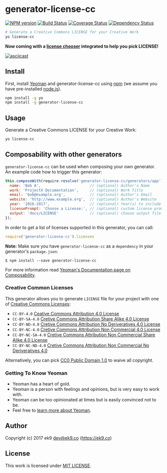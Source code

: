 # generator-license-cc

[![NPM version][npm-image]][npm-url]
[![Build Status][travis-image]][travis-url]
[![Coverage Status][coverage-image]][coverage-url]
[![Dependency Status][daviddm-image]][daviddm-url]

```bash
# Generate a Creative Commons LICENSE for your Creative Work
yo license-cc
```

**Now coming with a [license chooser][2] integrated to help you pick
LICENSE!**

[![asciicast](https://asciinema.org/a/99699.png)](https://asciinema.org/a/99699)

## Install

First, install [Yeoman](http://yeoman.io) and generator-license-cc using
[npm](https://www.npmjs.com/) (we assume you have pre-installed
[node.js](https://nodejs.org/)).

```bash
npm install -g yo
npm install -g generator-license-cc
```

## Usage

Generate a Creative Commons LICENSE for your Creative Work:

```bash
yo license-cc
```

## Composability with other generators

`generator-license-cc` can be used when composing your own generator. An
example code how to trigger this generator:

```js
this.composeWith(require.resolve('generator-license-cc/generators/app'), {
  name: 'Bob A',                      // (optional) Author's Name
  work: 'ProjectX Documentation',     // (optional) Work Title
  email: 'bob@example.org',           // (optional) Author's Email
  website: 'http://www.example.org',  // (optional) Author's Website
  year: '2016-2017',                  // (optional) Year(s) to include
  licensePrompt: 'Choose a License:', // (optional) custom license prompt text
  output: 'docs/LICENSE'              // (optional) choose output file for license
});
```

In order to get a list of licenses supported in this generator, you can call:

```js
require('generator-license-cc').licenses
```

**Note:** Make sure you have `generator-license-cc` as a `dependency` in your
generator's `package.json`:

    $ npm install --save generator-license-cc

For more information read [Yeoman's Documentation page on Composability][1].

### Creative Common Licenses

This generator allows you to generate `LICENSE` file for your project with one
of [Creative Commons Licenses][10]:

- `CC-BY-4.0` [Ceative Commons Attribution 4.0 License][11]
- `CC-BY-SA-4.0` [Cretive Commons Attribution Share Alike 4.0 License][12]
- `CC-BY-ND-4.0` [Cretive Commons Attribution No Deriveratives 4.0 License][13]
- `CC-BY-NC-4.0` [Cretive Commons Attribution Non Commercial 4.0 License][14]
- `CC-BY-NC-SA-4.0` [Cretive Commons Attribution Non Commercial Share Alike 4.0 License][15]
- `CC-BY-NC-ND-4.0` [Cretive Commons Attribution Non Commercial No Deriveratives 4.0][16]

Alternatively, you can pick [CC0 Public Domain 1.0][17] to waive all copyright.

### Getting To Know Yeoman

* Yeoman has a heart of gold.
* Yeoman is a person with feelings and opinions, but is very easy to work with.
* Yeoman can be too opinionated at times but is easily convinced not to be.
* Feel free to [learn more about Yeoman](http://yeoman.io/).

## Author

Copyright (c) 2017 ek9 <dev@ek9.co> (https://ek9.co)

## License

This work is licensed under [MIT LICENSE](LICENSE).

[1]: http://yeoman.io/authoring/composability.html
[2]: https://creativecommons.org/choose/

[10]: https://creativecommons.org/licenses/
[11]: https://creativecommons.org/licenses/by/4.0/
[12]: https://creativecommons.org/licenses/by-sa/4.0/
[13]: https://creativecommons.org/licenses/by-nd/4.0/
[14]: https://creativecommons.org/licenses/by-nc/4.0/
[15]: https://creativecommons.org/licenses/by-nc-sa/4.0/
[16]: https://creativecommons.org/licenses/by-nc-nd/4.0/
[17]: https://creativecommons.org/publicdomain/zero/1.0/

[npm-image]: https://badge.fury.io/js/generator-license-cc.svg
[npm-url]: https://npmjs.org/package/generator-license-cc
[travis-image]: https://travis-ci.org/ek9/generator-license-cc.svg?branch=master
[travis-url]: https://travis-ci.org/ek9/generator-license-cc
[daviddm-image]: https://david-dm.org/ek9/generator-license-cc.svg?theme=shields.io
[daviddm-url]: https://david-dm.org/ek9/generator-license-cc
[coverage-image]: https://coveralls.io/repos/github/ek9/generator-license-cc/badge.svg
[coverage-url]: https://coveralls.io/github/ek9/generator-license-cc

